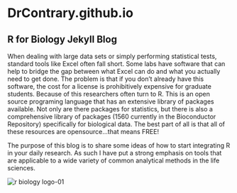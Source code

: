 # DrContrary.github.io

## R for Biology Jekyll Blog

When dealing with large data sets or simply performing statistical tests, standard tools like Excel often fall short. Some labs have software that can help to bridge the gap between what Excel can do and what you actually need to get done. The problem is that if you don’t already have this software, the cost for a license is prohibitively expensive for graduate students. Because of this researchers often turn to R. This is an open source programing language that has an extensive library of packages available. Not only are there packages for statistics, but there is also a comprehensive library of packages (1560 currently in the Bioconductor Repository) specifically for biological data. The best part of all is that all of these resources are opensource…that means FREE!  

The purpose of this blog is to share some ideas of how to start integrating R in your daily research. As such I have put a strong emphasis on tools that are applicable to a wide variety of common analytical methods in the life sciences.

![r biology logo-01](https://user-images.githubusercontent.com/42781298/53813447-b091ce80-3f2b-11e9-89e0-2cd5bb2d0708.png)  


